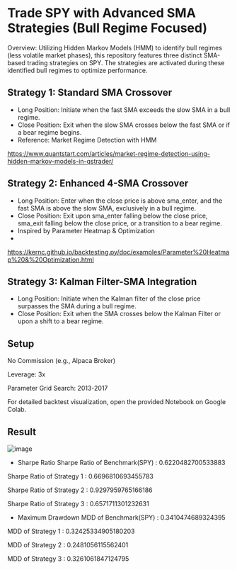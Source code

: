 # Trade SPY with Advanced SMA Strategies (Bull Regime Focused)

Overview: Utilizing Hidden Markov Models (HMM) to identify bull regimes (less volatile market phases), this repository features three distinct SMA-based trading strategies on SPY. The strategies are activated during these identified bull regimes to optimize performance.

## Strategy 1: Standard SMA Crossover

- Long Position: Initiate when the fast SMA exceeds the slow SMA in a bull regime.
- Close Position: Exit when the slow SMA crosses below the fast SMA or if a bear regime begins.
- Reference: Market Regime Detection with HMM
 
https://www.quantstart.com/articles/market-regime-detection-using-hidden-markov-models-in-qstrader/

## Strategy 2: Enhanced 4-SMA Crossover

- Long Position: Enter when the close price is above sma_enter, and the fast SMA is above the slow SMA, exclusively in a bull regime.
- Close Position: Exit upon sma_enter falling below the close price, sma_exit falling below the close price, or a transition to a bear regime.
- Inspired by Parameter Heatmap & Optimization
- 
https://kernc.github.io/backtesting.py/doc/examples/Parameter%20Heatmap%20&%20Optimization.html


## Strategy 3: Kalman Filter-SMA Integration

- Long Position: Initiate when the Kalman filter of the close price surpasses the SMA during a bull regime.
- Close Position: Exit when the SMA crosses below the Kalman Filter or upon a shift to a bear regime.

## Setup
No Commission (e.g., Alpaca Broker)

Leverage: 3x

Parameter Grid Search: 2013-2017

For detailed backtest visualization, open the provided Notebook on Google Colab.


## Result
![image](https://github.com/Bensk-96/HMM-MAs-Crossover-Strategy/assets/91371262/05117633-4020-4da4-9155-35fda3710bbb)

- Sharpe Ratio
Sharpe Ratio of Benchmark(SPY) : 0.6220482700533883

Sharpe Ratio of Strategy 1 : 0.6696810693455783

Sharpe Ratio of Strategy 2 : 0.9297959765166186

Sharpe Ratio of Strategy 3 : 0.6571711301232631

- Maximum Drawdown
MDD of Benchmark(SPY) : 0.3410474689324395

MDD of Strategy 1 : 0.32425334905180203

MDD of Strategy 2 : 0.2481056115562401

MDD of Strategy 3 : 0.3261061847124795
